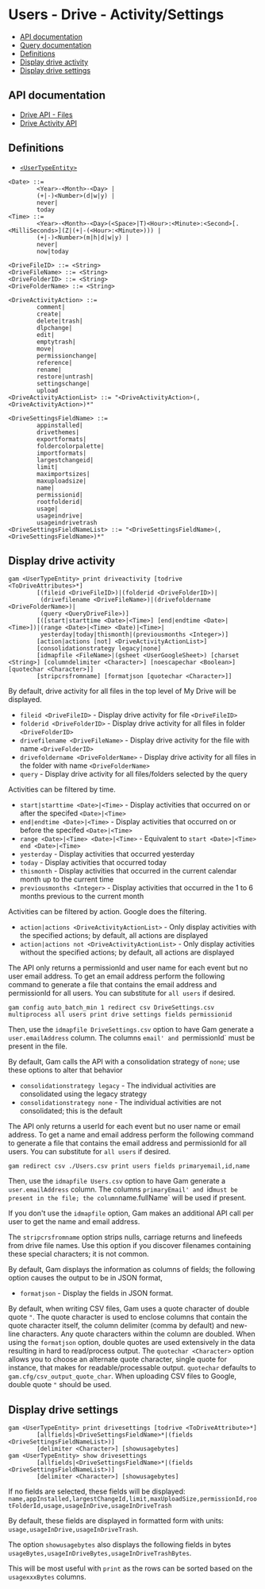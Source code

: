 # Users - Drive - Activity/Settings
- [API documentation](#api-documentation)
- [Query documentation](Users-Drive-Query)
- [Definitions](#definitions)
- [Display drive activity](#display-drive-activity)
- [Display drive settings](#display-drive-settings)

## API documentation
* [Drive API - Files](https://developers.google.com/drive/api/v3/reference/files)
* [Drive Activity API](https://developers.google.com/drive/activity/v2/reference/rest)

## Definitions
* [`<UserTypeEntity>`](Collections-of-Users)

```
<Date> ::=
        <Year>-<Month>-<Day> |
        (+|-)<Number>(d|w|y) |
        never|
        today
<Time> ::=
        <Year>-<Month>-<Day>(<Space>|T)<Hour>:<Minute>:<Second>[.<MilliSeconds>](Z|(+|-(<Hour>:<Minute>))) |
        (+|-)<Number>(m|h|d|w|y) |
        never|
        now|today

<DriveFileID> ::= <String>
<DriveFileName> ::= <String>
<DriveFolderID> ::= <String>
<DriveFolderName> ::= <String>

<DriveActivityAction> ::=
        comment|
        create|
        delete|trash|
        dlpchange|
        edit|
        emptytrash|
        move|
        permissionchange|
        reference|
        rename|
        restore|untrash|
        settingschange|
        upload
<DriveActivityActionList> ::= "<DriveActivityAction>(,<DriveActivityAction>)*"

<DriveSettingsFieldName> ::=
        appinstalled|
        drivethemes|
        exportformats|
        foldercolorpalette|
        importformats|
        largestchangeid|
        limit|
        maximportsizes|
        maxuploadsize|
        name|
        permissionid|
        rootfolderid|
        usage|
        usageindrive|
        usageindrivetrash
<DriveSettingsFieldNameList> ::= "<DriveSettingsFieldName>(,<DriveSettingsFieldName>)*"
```

## Display drive activity
```
gam <UserTypeEntity> print driveactivity [todrive <ToDriveAttributes>*]
        [(fileid <DriveFileID>)|(folderid <DriveFolderID>)|
         (drivefilename <DriveFileName>)|(drivefoldername <DriveFolderName>)|
         (query <QueryDriveFile>)]
        [([start|starttime <Date>|<Time>] [end|endtime <Date>|<Time>])|(range <Date>|<Time> <Date)|<Time>|
         yesterday|today|thismonth|(previousmonths <Integer>)]
        [action|actions [not] <DriveActivityActionList>]
        [consolidationstrategy legacy|none]
        [idmapfile <FileName>|(gsheet <UserGoogleSheet>) [charset <String>] [columndelimiter <Character>] [noescapechar <Boolean>]  [quotechar <Character>]]
        [stripcrsfromname] [formatjson [quotechar <Character>]]
```

By default, drive activity for all files in the top level of My Drive will be displayed.
* `fileid <DriveFileID>` - Display drive activity for file `<DriveFileID>`
* `folderid <DriveFolderID>` - Display drive activity for all files in folder `<DriveFolderID>`
* `drivefilename <DriveFileName>` - Display drive activity for the file with name `<DriveFolderID>`
* `drivefoldername <DriveFolderName>` - Display drive activity for all files in the folder  with name `<DriveFolderName>`
* `query`  - Display drive activity for all files/folders selected by the query

Activities can be filtered by time.
* `start|starttime <Date>|<Time>` - Display activities that occurred on or after the specifed `<Date>|<Time>`
* `end|endtime <Date>|<Time>` - Display activities that occurred on or before the specifed `<Date>|<Time>`
* `range <Date>|<Time> <Date>|<Time>` - Equivalent to `start <Date>|<Time> end <Date>|<Time>`
* `yesterday` - Display activities that occurred yesterday
* `today` - Display activities that occurred today
* `thismonth` - Display activities that occurred in the current calendar month up to the current time
* `previousmonths <Integer>` - Display activities that occurred in the 1 to 6  months previous to the current month

Activities can be filtered by action.
Google does the filtering.
* `action|actions <DriveActivityActionList>` - Only display activities with the specified actions; by default, all actions are displayed
* `action|actions not <DriveActivityActionList>` - Only display activities without the specified actions; by default, all actions are displayed

The API only returns a permissionId and user name for each event but no user email address. To get an email address perform the
following command to generate a file that contains the email address and permissionId for all users. You can substitute for `all users` if desired.
```
gam config auto_batch_min 1 redirect csv DriveSettings.csv multiprocess all users print drive settings fields permissionid
```
Then, use the `idmapfile DriveSettings.csv` option to have Gam generate a `user.emailAddress` column. The columns `email' and `permissionId`
must be present in the file.

By default, Gam calls the API with a consolidation strategy of `none`; use these options to alter that behavior
* `consolidationstrategy legacy` - The individual activities are consolidated using the legacy strategy
* `consolidationstrategy none` - The individual activities are not consolidated; this is the default

The API only returns a userId for each event but no user name or  email address. To get a name and email address perform the
following command to generate a file that contains the email address and permissionId for all users. You can substitute for `all users` if desired.
```
gam redirect csv ./Users.csv print users fields primaryemail,id,name
```
Then, use the `idmapfile Users.csv` option to have Gam generate a `user.emailAddress` column. The columns `primaryEmail' and `id`
must be present in the file; the column `name.fullName` will be used if present.

If you don't use the `idmapfile` option, Gam makes an additional API call per user to get the name and email address.

The `stripcrsfromname` option strips nulls, carriage returns and linefeeds from drive file names.
Use this option if you discover filenames containing these special characters; it is not common.

By default, Gam displays the information as columns of fields; the following option causes the output to be in JSON format,
* `formatjson` - Display the fields in JSON format.

By default, when writing CSV files, Gam uses a quote character of double quote `"`. The quote character is used to enclose columns that contain
the quote character itself, the column delimiter (comma by default) and new-line characters. Any quote characters within the column are doubled.
When using the `formatjson` option, double quotes are used extensively in the data resulting in hard to read/process output.
The `quotechar <Character>` option allows you to choose an alternate quote character, single quote for instance, that makes for readable/processable output.
`quotechar` defaults to `gam.cfg/csv_output_quote_char`. When uploading CSV files to Google, double quote `"` should be used.

## Display drive settings
```
gam <UserTypeEntity> print drivesettings [todrive <ToDriveAttribute>*]
        [allfields|<DriveSettingsFieldName>*|(fields <DriveSettingsFieldNameList>)]
        [delimiter <Character>] [showusagebytes]
gam <UserTypeEntity> show drivesettings
        [allfields|<DriveSettingsFieldName>*|(fields <DriveSettingsFieldNameList>)]
        [delimiter <Character>] [showusagebytes]
```
If no fields are selected, these fields will be displayed:
    `name,appInstalled,largestChangeId,limit,maxUploadSize,permissionId,rootFolderId,usage,usageInDrive,usageInDriveTrash`

By default, these fields are displayed in formatted form with units: ```usage,usageInDrive,usageInDriveTrash```.

The option `showusagebytes` also displays the following fields in bytes ```usageBytes,usageInDriveBytes,usageInDriveTrashBytes```.

This will be most useful with `print` as the rows can be sorted based on the `usagexxxBytes` columns.
